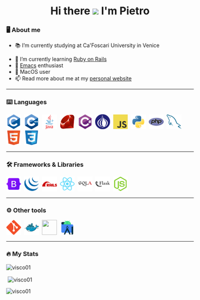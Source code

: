 <h1 align="center">
    Hi there 
    <img src="https://media.giphy.com/media/hvRJCLFzcasrR4ia7z/giphy.gif" width="30px"/>
    I'm Pietro
</h1>

<!--<div id="badges" align="center">
  <!--<img src="res/foxhound.png" width="400"/>
  <!--<img src="https://komarev.com/ghpvc/?username=Visco01&style=flat-square&color=blue" alt=""/>-->
<!--</div>

<!--
<hr>

**Visco01/Visco01** is a ✨ _special_ ✨ repository because its `README.md` (this file) appears on your GitHub profile.

Here are some ideas to get you started:
- ⚡ Fun fact: ...
<!--- 🎮 Favourite videogames: Metal Gear Solid, The last of us, Dark Souls-->

### 🖥 About me

- 📚 I’m currently studying at Ca'Foscari University in Venice
<!-- - 🔭 I’m currently working on MyLocalBooking Android app-->
- 🌱 I’m currently learning [Ruby on Rails](https://rubyonrails.org)
- 🤩 [Emacs](https://www.gnu.org/software/emacs/) enthusiast
- 🍎 MacOS user
- 📫 Read more about me at my [personal website](https://visco01.github.io)

<hr>

### ⌨️ Languages

<div>
  <img src="https://github.com/devicons/devicon/blob/master/icons/c/c-original.svg" width="40" height="40"/>&nbsp;
  <img src="https://raw.githubusercontent.com/devicons/devicon/master/icons/cplusplus/cplusplus-original.svg" width="40" height="40"/>&nbsp;
  <img src="https://github.com/devicons/devicon/blob/master/icons/java/java-original-wordmark.svg" width="40" height="40"/>&nbsp;
  <img src="https://github.com/devicons/devicon/blob/master/icons/ruby/ruby-original.svg" width="40" height="40"/>&nbsp;
  <img src="https://github.com/devicons/devicon/blob/master/icons/csharp/csharp-original.svg" width="40" height="40"/>&nbsp;
  <img src="https://github.com/devicons/devicon/blob/master/icons/perl/perl-original.svg" width="40" height="40"/>&nbsp;
  <img src="https://github.com/devicons/devicon/blob/master/icons/javascript/javascript-original.svg" width="40" height="40"/>&nbsp;
  <img src="https://github.com/devicons/devicon/blob/master/icons/python/python-original.svg" width="40" height="40"/>&nbsp;
  <img src="https://github.com/devicons/devicon/blob/master/icons/php/php-original.svg" width="40" height="40"/>&nbsp;
  <img src="https://github.com/devicons/devicon/blob/master/icons/mysql/mysql-original.svg" width="40" height="40"/>&nbsp;
  <img src="https://github.com/devicons/devicon/blob/master/icons/html5/html5-original.svg" width="40" height="40"/>&nbsp;
  <img src="https://github.com/devicons/devicon/blob/master/icons/css3/css3-original.svg" width="40" height="40"/>&nbsp;
</div>

<hr>

### :hammer_and_wrench: Frameworks & Libraries

<div>
  <img src="https://github.com/devicons/devicon/blob/master/icons/bootstrap/bootstrap-original.svg" width="40" height="40"/>&nbsp;
  <img src="https://github.com/devicons/devicon/blob/master/icons/jquery/jquery-original.svg" width="40" height="40"/>&nbsp;
  <img src="https://github.com/devicons/devicon/blob/master/icons/rails/rails-plain-wordmark.svg" width="40" height="40"/>&nbsp;
  <img src="https://github.com/devicons/devicon/blob/master/icons/react/react-original.svg" width="40" height="40"/>&nbsp;
  <img src="https://github.com/devicons/devicon/blob/master/icons/sqlalchemy/sqlalchemy-original.svg" width="40" height="40"/>&nbsp;
  <img src="https://github.com/devicons/devicon/blob/master/icons/flask/flask-original-wordmark.svg" width="40" height="40"/>&nbsp;
  <img src="https://github.com/devicons/devicon/blob/master/icons/nodejs/nodejs-original.svg" width="40" height="40"/>&nbsp;
</div

<hr><hr>

### ⚙️ Other tools

<div>
  <img src="https://github.com/devicons/devicon/blob/master/icons/git/git-original.svg" width="40" height="40"/>&nbsp;
  <img src="https://github.com/devicons/devicon/blob/master/icons/docker/docker-original.svg" width="40" height="40"/>&nbsp;
  <img src="http://icons.iconarchive.com/icons/blackvariant/button-ui-requests-6/1024/Emacs-icon.png" width="40" height="40"/>&nbsp;
  <img src="https://github.com/devicons/devicon/blob/master/icons/androidstudio/androidstudio-original.svg" width="40" height="40"/>&nbsp;
</div

<hr><hr>

### :fire: My Stats

<div>
  <p><img align="center" src="https://github-readme-streak-stats.herokuapp.com/?user=visco01&theme=dark" alt="visco01" /></p>
</div>

<div>
  <p>&nbsp;<img align="center" src="https://github-readme-stats.vercel.app/api?username=visco01&show_icons=true&theme=dark&locale=en" alt="visco01" /></p>
</div>

<div>
  <p><img align="left" src="https://github-readme-stats.vercel.app/api/top-langs?username=visco01&show_icons=true&theme=dark&locale=en&layout=compact" alt="visco01" /></p>
</div>


